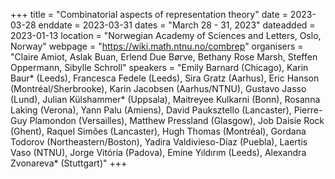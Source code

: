 +++
title = "Combinatorial aspects of representation theory"
date = 2023-03-28
enddate = 2023-03-31
dates = "March 28 - 31, 2023"
dateadded = 2023-01-13
location = "Norwegian Academy of Sciences and Letters, Oslo, Norway"
webpage = "https://wiki.math.ntnu.no/combrep"
organisers = "Claire Amiot, Aslak Buan, Erlend Due Børve, Bethany Rose Marsh, Steffen Oppermann, Sibylle Schroll"
speakers = "Emily Barnard (Chicago), Karin Baur* (Leeds), Francesca Fedele (Leeds), Sira Gratz (Aarhus), Eric Hanson (Montréal/Sherbrooke), Karin Jacobsen (Aarhus/NTNU), Gustavo Jasso (Lund), Julian Külshammer* (Uppsala), Maitreyee Kulkarni (Bonn), Rosanna Laking (Verona), Yann Palu (Amiens), David Pauksztello (Lancaster), Pierre-Guy Plamondon (Versailles), Matthew Pressland (Glasgow), Job Daisie Rock (Ghent), Raquel Simões (Lancaster), Hugh Thomas (Montréal), Gordana Todorov (Northeastern/Boston), Yadira Valdivieso-Díaz (Puebla), Laertis Vaso (NTNU), Jorge Vitória (Padova), Emine Yıldırım (Leeds), Alexandra Zvonareva* (Stuttgart)"
+++
